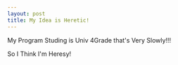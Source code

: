 ```yaml
---
layout: post
title: My Idea is Heretic!
---
```


My Program Studing is Univ 4Grade that's Very Slowly!!!

So I Think I'm Heresy!

<!-- https://raw.githubusercontent.com/thegame533/thegame533.github.io/master/images/HappyKairou.jpg --!>
